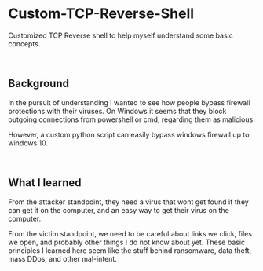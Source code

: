 # Custom-TCP-Reverse-Shell
Customized TCP Reverse shell to help myself understand some basic concepts.

&nbsp;

Background
----------

In the pursuit of understanding I wanted to see how people bypass firewall protections with their viruses. On Windows it seems that they block outgoing connections from powershell or cmd, regarding them as malicious.

However, a custom python script can easily bypass windows firewall up to windows 10. 

&nbsp;

What I learned
--------------

From the attacker standpoint, they need a virus that wont get found if they can get it on the computer, and an easy way to get their virus on the computer.

From the victim standpoint, we need to be careful about links we click, files we open, and probably other things I do not know about yet. These basic principles I learned here seem like the stuff behind ransomware, data theft, mass DDos, and other mal-intent. 
